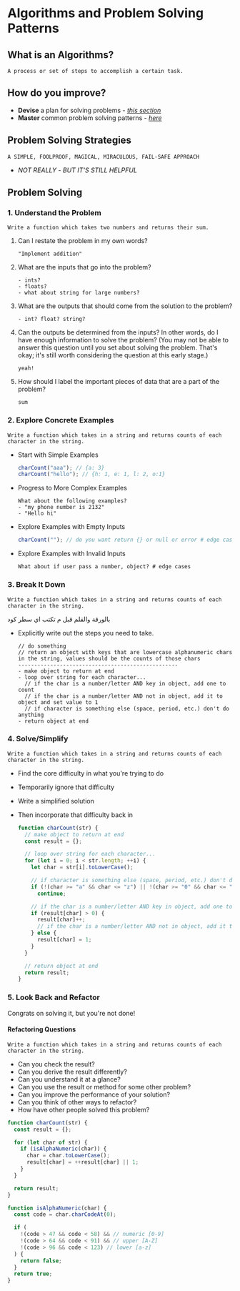 # Algorithms and Problem Solving Patterns

## What is an Algorithms?

    A process or set of steps to accomplish a certain task.

## How do you improve?

- **Devise** a plan for solving problems - _[this section](./README.md)_
- **Master** common problem solving patterns - _[here](../ps_patterns/README.md)_

## Problem Solving Strategies

    A SIMPLE, FOOLPROOF, MAGICAL, MIRACULOUS, FAIL-SAFE APPROACH

- _NOT REALLY_ - _BUT IT'S STILL HELPFUL_

## Problem Solving

### 1. Understand the Problem

```text
Write a function which takes two numbers and returns their sum.
```

1.  Can I restate the problem in my own words?

    ```text
    "Implement addition"
    ```

2.  What are the inputs that go into the problem?

    ```text
    - ints?
    - floats?
    - what about string for large numbers?
    ```

3.  What are the outputs that should come from the solution to the problem?

    ```text
    - int? float? string?
    ```

4.  Can the outputs be determined from the inputs? In other words, do I have enough information to solve the problem? (You may not be able to answer this question until you set about solving the problem. That's okay; it's still worth considering the question at this early stage.)

    ```text
    yeah!
    ```

5.  How should I label the important pieces of data that are a part of the problem?

    ```text
    sum
    ```

### 2. Explore Concrete Examples

    Write a function which takes in a string and returns counts of each character in the string.

- Start with Simple Examples

  ```js
  charCount("aaa"); // {a: 3}
  charCount("hello"); // {h: 1, e: 1, l: 2, o:1}
  ```

- Progress to More Complex Examples

  ```text
  What about the following examples?
  - "my phone number is 2132"
  - "Hello hi"
  ```

- Explore Examples with Empty Inputs

  ```js
  charCount(""); // do you want return {} or null or error # edge cases
  ```

- Explore Examples with Invalid Inputs

  ```text
  What about if user pass a number, object? # edge cases
  ```

### 3. Break It Down

```text
Write a function which takes in a string and returns counts of each character in the string.
```

بالورقة والقلم قبل م تكتب اي سطر كود

- Explicitly write out the steps you need to take.

  ```text
  // do something
  // return an object with keys that are lowercase alphanumeric chars in the string, values should be the counts of those chars
  --------------------------------------------------
  - make object to return at end
  - loop over string for each character...
    // if the char is a number/letter AND key in object, add one to count
    // if the char is a number/letter AND not in object, add it to object and set value to 1
    // if character is something else (space, period, etc.) don't do anything
  - return object at end
  ```

### 4. Solve/Simplify

```text
Write a function which takes in a string and returns counts of each character in the string.
```

- Find the core difficulty in what you're trying to do
- Temporarily ignore that difficulty
- Write a simplified solution
- Then incorporate that difficulty back in

  ```js
  function charCount(str) {
    // make object to return at end
    const result = {};

    // loop over string for each character...
    for (let i = 0; i < str.length; ++i) {
      let char = str[i].toLowerCase();

      // if character is something else (space, period, etc.) don't do anything
      if (!(char >= "a" && char <= "z") || !(char >= "0" && char <= "9"))
        continue;

      // if the char is a number/letter AND key in object, add one to count
      if (result[char] > 0) {
        result[char]++;
        // if the char is a number/letter AND not in object, add it to object and set value to 1
      } else {
        result[char] = 1;
      }
    }

    // return object at end
    return result;
  }
  ```

### 5. Look Back and Refactor

Congrats on solving it, but you're not done!

#### Refactoring Questions

```text
Write a function which takes in a string and returns counts of each character in the string.
```

- Can you check the result?
- Can you derive the result differently?
- Can you understand it at a glance?
- Can you use the result or method for some other problem?
- Can you improve the performance of your solution?
- Can you think of other ways to refactor?
- How have other people solved this problem?

```js
function charCount(str) {
  const result = {};

  for (let char of str) {
    if (isAlphaNumeric(char)) {
      char = char.toLowerCase();
      result[char] = ++result[char] || 1;
    }
  }

  return result;
}

function isAlphaNumeric(char) {
  const code = char.charCodeAt(0);

  if (
    !(code > 47 && code < 58) && // numeric [0-9]
    !(code > 64 && code < 91) && // upper [A-Z]
    !(code > 96 && code < 123) // lower [a-z]
  ) {
    return false;
  }
  return true;
}
```
